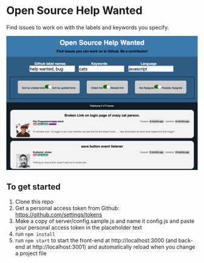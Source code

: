 # Open Source Help Wanted

Find issues to work on with the labels and keywords you specify.

![Screenshot](screenshot.png)

## To get started

1. Clone this repo
1. Get a personal access token from Github: https://github.com/settings/tokens
1. Make a copy of server/config.sample.js and name it config.js and paste your personal access token in the placeholder text
1. run `npm install`
1. run `npm start` to start the front-end at http://localhost:3000 (and back-end at http://localhost:3001) and automatically reload when you change a project file
